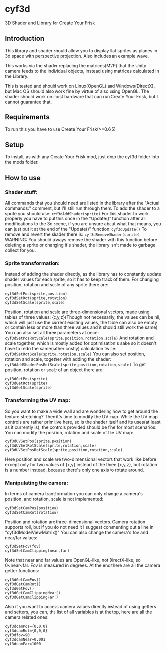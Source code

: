 # cyf3d
3D Shader and Library for Create Your Frisk

## Introduction
This library and shader should allow you to display flat sprites as planes in 3d space with perspective projection. Also includes an example wave.

This works via the shader replacing the matrices(MVP) that the Unity camera feeds to the individual objects, instead using matrices calculated in the Library.

This is tested and should work on Linux(OpenGL) and Windows(DirectX), but Mac OS should also work fine by virtue of also using OpenGL. The shader should work on most hardware that can run Create Your Frisk, but I cannot guarantee that.

## Requirements
To run this you have to use Create Your Frisk(>=0.6.5)

## Setup
To install, as with any Create Your Frisk mod, just drop the cyf3d folder into the mods folder.

## How to use
### Shader stuff:
All commands that you should need are listed in the library after the "Actual commands:" comment, but I'll still run through them.
To add the shader to a sprite you should use:
```cyf3dAddShader(sprite)```
For this shader to work properly you have to put this once in the "Update()" function after all modifications to the 3d scene, if you are unsure about what that means, you can just put it at the end of the "Update()" function:
```cyf3dUpdate()```
To remove and revert the shader there is:
```cyf3dRemoveShader(sprite)```
WARNING: You should always remove the shader with this function before deleting a sprite or changing it's shader, the library isn't made to garbage collect for you.
### Sprite transformation:
Instead of adding the shader directly, as the library has to constantly update shader values for each sprite, so it has to keep track of them.
For changing position, rotation and scale of any sprite there are:
```
cyf3dSetPos(sprite,position)
cyf3dSetRot(sprite,rotation)
cyf3dSetScale(sprite,scale)
```
Position, rotation and scale are three-dimensional vectors, made using tables of three values: {x,y,z}(Though not necessarily, the values can be nil, which will just use the current existing values, the table can also be empty or contain less or more than three values and it should still work the same)
You can also set all three parameters at once:
```cyf3dSetPosRotScale(sprite,position,rotation,scale)```
And rotation and scale together, which is mostly added for optimisation's sake so it doesn't have to redo the same(rather costly) calculation twice:
```cyf3dSetRotScale(sprite,rotation,scale)```
You can also set position, rotation and scale, together with adding the shader:
```cyf3dAddShaderPosRotScale(sprite,position,rotation,scale)```
To get position, rotation or scale of an object there are:
```
cyf3dGetPos(sprite)
cyf3dGetRot(sprite)
cyf3dGetScale(sprite)
```
### Transforming the UV map:
So you want to make a wide wall and are wondering how to get around the texture stretching? Then it's time to modify the UV map.
While the UV map controls are rather primitive here, so is the shader itself and its uses(at least as it currently is), the controls provided should be fine for most scenarios:
You can modify the position, rotation and scale of the UV map:
```
cyf3dUVSetPos(sprite,position)
cyf3dUVSetRotScale(sprite,rotation,scale)
cyf3dUVSetPosRotScale(sprite,position,rotation,scale)
```
Here position and scale are two-dimensional vectors that work like before except only for two values of {x,y} instead of the three {x,y,z}, but rotation is a number instead, because there's only one axis to rotate around.
### Manipulating the camera:
In terms of camera transformation you can only change a camera's position, and rotation, scale is not implemented:
```
cyf3dSetCamPos(position)
cyf3dSetCamRot(rotation)
```
Position and rotation are three-dimensional vectors. Camera rotation supports roll, but if you do not need it I suggest commenting out a line in "cyf3dModelViewMatrix()"
You can also change the camera's fov and near/far values:
```
cyf3dSetFov(fov)
cyf3dSetCamClipping(near,far)
```
Note that near and far values are OpenGL-like, not DirectX-like, so 0<near<far. Fov is measured in degrees.
At the end there are all the camera getter functions:
```
cyf3dGetCamPos()
cyf3dGetCamRot()
cyf3dGetFov()
cyf3dGetCamClippingNear()
cyf3dGetCamClippingFar()
```
Also if you want to access camera values directly instead of using getters and setters, you can, the list of all variables is at the top, here are all the camera related ones:
```
cyf3dcamPos={0,0,0}
cyf3dcamRot={0,0,0}
cyf3dfov=90
cyf3dcamNear=0.001
cyf3dcamFar=1000
```
